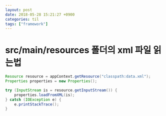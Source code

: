 ```yaml
---
layout: post
date: 2018-05-28 15:21:27 +0900
categories: til
tags: ["framework"]
---
```


# src/main/resources 폴더의 xml 파일 읽는법

```java
Resource resource = appContext.getResource("classpath:data.xml");
Properties properties = new Properties();

try (InputStream is = resource.getInputStream()) {
    properties.loadFromXML(is);
} catch (IOException e) {
    e.printStackTrace();
}
```
